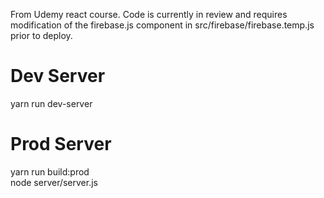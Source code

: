 From Udemy react course. Code is currently in review and requires modification of the  firebase.js component in src/firebase/firebase.temp.js prior to deploy.  

# Dev Server  
yarn run dev-server  

# Prod Server  
yarn run build:prod  
node server/server.js  